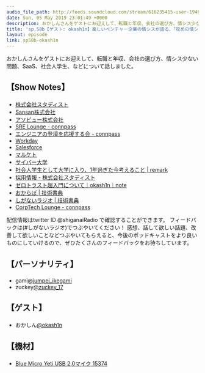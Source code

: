 ```yaml
---
audio_file_path: http://feeds.soundcloud.com/stream/616235415-user-194620696-sp58b-okash1n.mp3
date: Sun, 05 May 2019 23:01:49 +0000
description: おかしんさんをゲストにお迎えして、転職と年収、会社の選び方、情シス少ない問題、SaaS、社会人学生、などについて話しました。
title: 'sp.58b【ゲスト: okash1n】楽しいベンチャー企業の情シスが語る、「攻めの情シス」の魅力と生存戦略'
layout: episode
link: sp58b-okash1n
---
```


<p><span>おかしんさんをゲストにお迎えして、転職と年収、会社の選び方、情シス少ない問題、SaaS、社会人学生、などについて話しました。</span></p>
<h2>
  <p>【Show Notes】</p>
</h2>
<ul>
  <li><a href="https://studist.jp/" target="_blank">株式会社スタディスト</a></li>
  <li><a href="https://jp.corp-sansan.com/" target="_blank">Sansan株式会社</a></li>
  <li><a href="https://www.asoview.co.jp/" target="_blank">アソビュー株式会社</a></li>
  <li><a href="https://sre-lounge.connpass.com/" target="_blank">SRE Lounge - connpass</a></li>
  <li><a href="https://engineers.connpass.com/" target="_blank">エンジニアの登壇を応援する会 - connpass</a></li>
  <li><a href="https://www.workday.com/ja-jp/homepage.html" target="_blank">Workday</a></li>
  <li><a href="https://www.salesforce.com/jp/" target="_blank">Salesforce</a></li>
  <li><a href="https://jp.marketo.com/lp-marketo.html" target="_blank">マルケト</a></li>
  <li><a href="https://www.cyber-u.ac.jp/" target="_blank">サイバー大学</a></li>
  <li><a href="https://studios.tsukuruba.com/remark/1552484492002/" target="_blank">社会人学生として大学に入り、1年過ぎた今考えること | remark</a></li>
  <li><a href="https://studist.jp/recruit/" target="_blank">採用情報 - 株式会社スタディスト</a></li>
  <li><a href="https://note.mu/okash1n/n/nfb10ad57a1f2" target="_blank">ゼロトラスト超入門について｜okash1n｜note</a></li>
  <li><a href="https://techbookfest.org/event/tbf06/circle/58310004" target="_blank">おからぼ | 技術書典</a></li>
  <li><a href="https://techbookfest.org/event/tbf06/circle/65550001" target="_blank">しがないラジオ | 技術書典</a></li>
  <li><a href="https://corptech-lounge.connpass.com/" target="_blank">CorpTech Lounge - connpass</a></li>
</ul>
<p><span>
  配信情報はtwitter ID @shiganaiRadio で確認することができます。
  フィードバックは(#しがないラジオ)でつぶやいてください！
  感想、話して欲しい話題、改善して欲しいことなどつぶやいてもらえると、今後のポッドキャストをより良いものにしていけるので、ぜひたくさんのフィードバックをお待ちしています。
</span></p>
<h2>
  <p>【パーソナリティ】</p>
</h2>
<ul>
  <li>gami<a href="https://twitter.com/jumpei_ikegami" target="_blank">@jumpei_ikegami</a></li>
  <li>zuckey<a href="https://twitter.com/zuckey_17" target="_blank">@zuckey_17</a></li>
</ul>
<h2>
  <p>【ゲスト】</p>
</h2>
<ul>
  <li>おかしん<a href="https://twitter.com/okash1n" target="_blank">@okash1n</a></li>
</ul>
<h2>
  <p>【機材】</p>
</h2>
<ul>
  <li><a href="http://amzn.to/2tlkud3" target="_blank">Blue Micro Yeti USB 2.0マイク 15374</a></li>
</ul>
